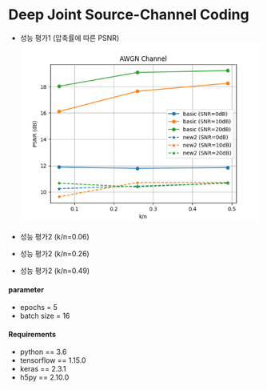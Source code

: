 # Deep Joint Source-Channel Coding

    

- 성능 평가1 (압축률에 따른 PSNR)
![plot1](plot/plot1/a.png)

- 성능 평가2 (k/n=0.06)
- 성능 평가2 (k/n=0.26)
- 성능 평가2 (k/n=0.49)  



#### parameter
  - epochs = 5
  - batch size = 16  

#### Requirements
* python == 3.6
* tensorflow == 1.15.0
* keras == 2.3.1
* h5py == 2.10.0

